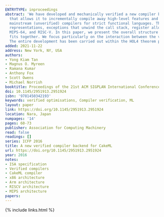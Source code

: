 ```yaml
---
ENTRYTYPE: inproceedings
abstract: 'We have developed and mechanically verified a new compiler backend for CakeML. Our new compiler features a sequence of intermediate languages
  that allows it to incrementally compile away high-level features and enables verification at the right levels of semantic detail. In this way, it resembles
  mainstream (unverified) compilers for strict functional languages. The compiler supports efficient curried multi-argument functions, configurable data
  representations, exceptions that unwind the call stack, register allocation, and more. The compiler targets several architectures: x86-64, ARMv6, ARMv8,
  MIPS-64, and RISC-V. In this paper, we present the overall structure of the compiler, including its 12 intermediate languages, and explain how everything
  fits together. We focus particularly on the interaction between the verification of the register allocator and the garbage collector, and memory representations.
  The entire development has been carried out within the HOL4 theorem prover.'
added: 2021-11-22
address: New York, NY, USA
authors:
- Yong Kiam Tan
- Magnus O. Myreen
- Ramana Kumar
- Anthony Fox
- Scott Owens
- Michael Norrish
booktitle: Proceedings of the 21st ACM SIGPLAN International Conference on Functional Programming
doi: 10.1145/2951913.2951924
isbn: '9781450342193'
keywords: verified optimisations, Compiler verification, ML
layout: paper
link: https://doi.org/10.1145/2951913.2951924
location: Nara, Japan
numpages: '14'
pages: 60-73
publisher: Association for Computing Machinery
read: false
readings: []
series: ICFP 2016
title: A new verified compiler backend for CakeML
url: https://doi.org/10.1145/2951913.2951924
year: 2016
notes:
- ISA specification
- Verified compilers
- CakeML compiler
- x86 architecture
- Arm architecture
- RISCV architecture
- MIPS architecture
papers:
---
```

{% include links.html %}
